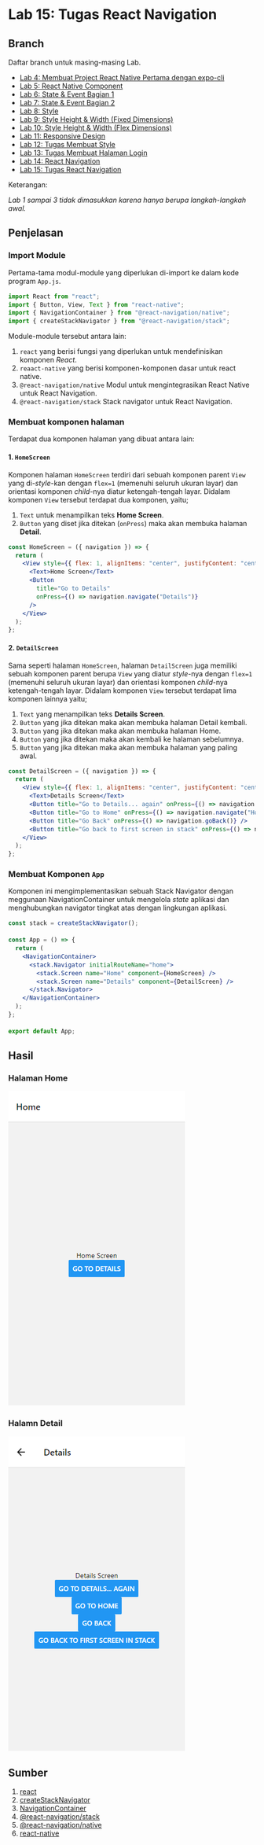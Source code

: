 # Lab 15: Tugas React Navigation

## Branch

Daftar branch untuk masing-masing Lab.

- [Lab 4: Membuat Project React Native Pertama dengan expo-cli](https://github.com/Abdurraziq/pengenalan-react-native/tree/Lab-4)
- [Lab 5: React Native Component](https://github.com/Abdurraziq/pengenalan-react-native/tree/Lab-5)
- [Lab 6: State & Event Bagian 1](https://github.com/Abdurraziq/pengenalan-react-native/tree/Lab-6)
- [Lab 7: State & Event Bagian 2](https://github.com/Abdurraziq/pengenalan-react-native/tree/Lab-7)
- [Lab 8: Style](https://github.com/Abdurraziq/pengenalan-react-native/tree/Lab-8)
- [Lab 9: Style Height & Width (Fixed Dimensions)](https://github.com/Abdurraziq/pengenalan-react-native/tree/Lab-9)
- [Lab 10: Style Height & Width (Flex Dimensions)](https://github.com/Abdurraziq/pengenalan-react-native/tree/Lab-10)
- [Lab 11: Responsive Design](https://github.com/Abdurraziq/pengenalan-react-native/tree/Lab-11)
- [Lab 12: Tugas Membuat Style](https://github.com/Abdurraziq/pengenalan-react-native/tree/Lab-12_Tugas-membuat-style-)
- [Lab 13: Tugas Membuat Halaman Login](https://github.com/Abdurraziq/pengenalan-react-native/tree/Lab-13_Membuat-Halaman-Login)
- [Lab 14: React Navigation](https://github.com/Abdurraziq/pengenalan-react-native/tree/Lab-14)
- [Lab 15: Tugas React Navigation](https://github.com/Abdurraziq/pengenalan-react-native/tree/Lab-15_Tugas-3)

Keterangan:

*Lab 1 sampai 3 tidak dimasukkan karena hanya berupa langkah-langkah awal.*

## Penjelasan

### Import Module

Pertama-tama modul-module yang diperlukan di-import ke dalam kode program `App.js`.

```js
import React from "react";
import { Button, View, Text } from "react-native";
import { NavigationContainer } from "@react-navigation/native";
import { createStackNavigator } from "@react-navigation/stack";

```

Module-module tersebut antara lain:

1. `react` yang berisi fungsi yang diperlukan untuk mendefinisikan komponen *React*.
2. `reaact-native` yang berisi komponen-komponen dasar untuk react native.
3. `@react-navigation/native` Modul untuk mengintegrasikan React Native untuk React Navigation.
4. `@react-navigation/stack` Stack navigator untuk React Navigation.

### Membuat komponen halaman

Terdapat dua komponen halaman yang dibuat antara lain:

#### 1. `HomeScreen`

Komponen halaman `HomeScreen` terdiri dari sebuah komponen parent `View` yang di-*style*-kan dengan `flex=1` (memenuhi seluruh ukuran layar) dan orientasi komponen *child*-nya diatur ketengah-tengah layar. Didalam komponen `View` tersebut terdapat dua komponen, yaitu;

1. `Text` untuk menampilkan teks **Home Screen**.
2. `Button` yang diset jika ditekan (`onPress`) maka akan membuka halaman **Detail**.

```jsx
const HomeScreen = ({ navigation }) => {
  return (
    <View style={{ flex: 1, alignItems: "center", justifyContent: "center" }}>
      <Text>Home Screen</Text>
      <Button
        title="Go to Details"
        onPress={() => navigation.navigate("Details")}
      />
    </View>
  );
};
```

#### 2. `DetailScreen`

Sama seperti halaman `HomeScreen`, halaman `DetailScreen` juga memiliki sebuah komponen parent berupa `View` yang diatur *style*-nya dengan `flex=1` (memenuhi seluruh ukuran layar) dan orientasi komponen *child*-nya ketengah-tengah layar. Didalam komponen `View` tersebut terdapat lima komponen lainnya yaitu;

1. `Text` yang menampilkan teks **Details Screen**.
2. `Button` yang jika ditekan maka akan membuka halaman Detail kembali.
3. `Button` yang jika ditekan maka akan membuka halaman Home.
4. `Button` yang jika ditekan maka akan kembali ke halaman sebelumnya.
5. `Button` yang jika ditekan maka akan membuka halaman yang paling awal.

```jsx
const DetailScreen = ({ navigation }) => {
  return (
    <View style={{ flex: 1, alignItems: "center", justifyContent: "center" }}>
      <Text>Details Screen</Text>
      <Button title="Go to Details... again" onPress={() => navigation.push("Details")} />
      <Button title="Go to Home" onPress={() => navigation.navigate("Home")} />
      <Button title="Go Back" onPress={() => navigation.goBack()} />
      <Button title="Go back to first screen in stack" onPress={() => navigation.popToTop()} />
    </View>
  );
};
```

### Membuat Komponen `App`

Komponen ini mengimplementasikan sebuah Stack Navigator dengan meggunaan NavigationContainer untuk mengelola *state* aplikasi dan menghubungkan navigator tingkat atas dengan lingkungan aplikasi.

```jsx
const stack = createStackNavigator();

const App = () => {
  return (
    <NavigationContainer>
      <stack.Navigator initialRouteName="home">
        <stack.Screen name="Home" component={HomeScreen} />
        <stack.Screen name="Details" component={DetailScreen} />
      </stack.Navigator>
    </NavigationContainer>
  );
};

export default App;
```

## Hasil

### Halaman Home

![Screenshoot](docs/img/screencapture1.png)

### Halamn Detail

![Screenhoot](docs/img/screencapture2.png)

## Sumber

1. [react](https://www.npmjs.com/package/react)
2. [createStackNavigator](https://reactnavigation.org/docs/stack-navigator/)
3. [NavigationContainer](https://reactnavigation.org/docs/navigation-container/)
4. [@react-navigation/stack](https://www.npmjs.com/package/@react-navigation/stack)
5. [@react-navigation/native](https://www.npmjs.com/package/@react-navigation/native)
6. [react-native](https://www.npmjs.com/package/react-native)
